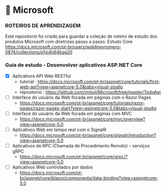 # 📃 Microsoft

### ROTEIROS DE APRENDIZAGEM 
Este repositorio foi criado para guardar a coleção de roteiro de estudo dos produtos Microsoft com diretrizes passo a passo. 
Estudo Core https://docs.microsoft.com/pt-br/users/waldineyromero-0874/collections/p1yi4n64kgq20 

### Guia de estudo - Desenvolver aplicativos ASP.NET Core
- [x] Aplicativos API Web RESTful  
  -  tutorial : https://docs.microsoft.com/pt-br/aspnet/core/tutorials/first-web-api?view=aspnetcore-5.0&tabs=visual-studio   
  -  repostiorio : https://github.com/mrbol/Microsoft/tree/master/TodoApi
- [ ] Interface do usuário da Web focada em páginas com o Razor Pages
  - https://docs.microsoft.com/pt-br/aspnet/core/tutorials/razor-pages/razor-pages-start?view=aspnetcore-5.0&tabs=visual-studio 
- [ ] Interface do usuário da Web focada em páginas com MVC
  - https://docs.microsoft.com/pt-br/aspnet/core/mvc/overview?view=aspnetcore-5.0
- [ ] Aplicativos Web em tempo real com o SignalR
  - https://docs.microsoft.com/pt-br/aspnet/core/signalr/introduction?view=aspnetcore-5.0 
- [ ] Aplicativos de RPC (Chamada de Procedimento Remoto) – serviços gRPC
  - https://docs.microsoft.com/pt-br/aspnet/core/grpc/?view=aspnetcore-5.0
- [ ] Aplicativos Web controlados por dados
  - https://docs.microsoft.com/pt-br/aspnet/core/blazor/components/data-binding?view=aspnetcore-5.0
